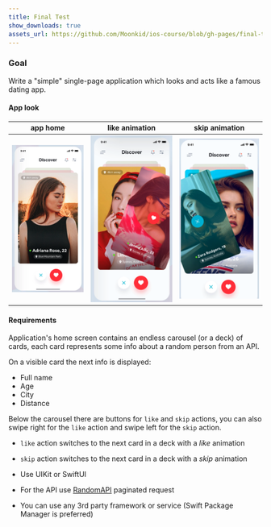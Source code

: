 ```yaml
---
title: Final Test
show_downloads: true
assets_url: https://github.com/Moonkid/ios-course/blob/gh-pages/final-test/assets.zip?raw=true
---
```


### Goal

Write a "simple" single-page application which looks and acts like a famous dating app.

#### App look

app home | like animation | skip animation
--- | --- | ---
![](media/1.png) | ![](media/2.png) | ![](media/3.png)

#### Requirements

Application's home screen contains an endless carousel (or a deck) of cards, each card represents some info about a random person from an API.

On a visible card the next info is displayed:

- Full name
- Age
- City
- Distance

Below the carousel there are buttons for `like` and `skip` actions, you can also swipe right for the `like` action and swipe left for the `skip` action.

- `like` action switches to the next card in a deck with a *like* animation
- `skip` action switches to the next card in a deck with a *skip* animation

- Use UIKit or SwiftUI
- For the API use [RandomAPI](https://randomuser.me/) paginated request
- You can use any 3rd party framework or service (Swift Package Manager is preferred)

[//]: [Design](https://dribbble.com/shots/7109564-Dating-Application)